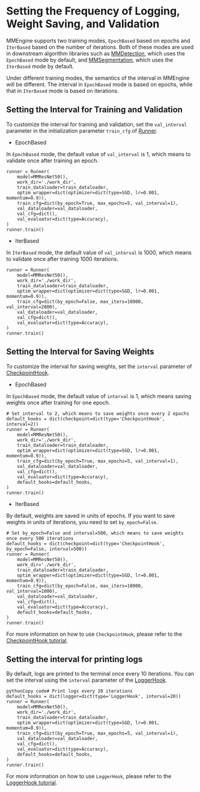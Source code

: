 # Setting the Frequency of Logging, Weight Saving, and Validation

MMEngine supports two training modes, `EpochBased` based on epochs and `IterBased` based on the number of iterations. Both of these modes are used in downstream algorithm libraries such as [MMDetection](https://github.com/open-mmlab/mmdetection), which uses the `EpochBased` mode by default, and [MMSegmentation](https://github.com/open-mmlab/mmsegmentation), which uses the `IterBased` mode by default.

Under different training modes, the semantics of the interval in MMEngine will be different. The interval in `EpochBased` mode is based on epochs, while that in `IterBased` mode is based on iterations.

## Setting the Interval for Training and Validation

To customize the interval for training and validation, set the `val_interval` parameter in the initialization parameter `train_cfg` of [Runner](mmengine.runner.Runner).

- EpochBased

In `EpochBased` mode, the default value of `val_interval` is 1, which means to validate once after training an epoch.

```
runner = Runner(
    model=MMResNet50(),
    work_dir='./work_dir',
    train_dataloader=train_dataloader,
    optim_wrapper=dict(optimizer=dict(type=SGD, lr=0.001, momentum=0.9)),
    train_cfg=dict(by_epoch=True, max_epochs=5, val_interval=1),
    val_dataloader=val_dataloader,
    val_cfg=dict(),
    val_evaluator=dict(type=Accuracy),
)
runner.train()
```

- IterBased

In `IterBased` mode, the default value of `val_interval` is 1000, which means to validate once after training 1000 iterations.

```
runner = Runner(
    model=MMResNet50(),
    work_dir='./work_dir',
    train_dataloader=train_dataloader,
    optim_wrapper=dict(optimizer=dict(type=SGD, lr=0.001, momentum=0.9)),
    train_cfg=dict(by_epoch=False, max_iters=10000, val_interval=2000),
    val_dataloader=val_dataloader,
    val_cfg=dict(),
    val_evaluator=dict(type=Accuracy),
)
runner.train()
```

## Setting the Interval for Saving Weights

To customize the interval for saving weights, set the `interval` parameter of [CheckpointHook](mmengine.hooks.CheckpointHook).

- EpochBased

In `EpochBased` mode, the default value of `interval` is 1, which means saving weights once after training for one epoch.

```
# Set interval to 2, which means to save weights once every 2 epochs
default_hooks = dict(checkpoint=dict(type='CheckpointHook', interval=2))
runner = Runner(
    model=MMResNet50(),
    work_dir='./work_dir',
    train_dataloader=train_dataloader,
    optim_wrapper=dict(optimizer=dict(type=SGD, lr=0.001, momentum=0.9)),
    train_cfg=dict(by_epoch=True, max_epochs=5, val_interval=1),
    val_dataloader=val_dataloader,
    val_cfg=dict(),
    val_evaluator=dict(type=Accuracy),
    default_hooks=default_hooks,
)
runner.train()
```

- IterBased

By default, weights are saved in units of epochs. If you want to save weights in units of iterations, you need to set `by_epoch=False`.

```
# Set by_epoch=False and interval=500, which means to save weights once every 500 iterations
default_hooks = dict(checkpoint=dict(type='CheckpointHook', by_epoch=False, interval=500))
runner = Runner(
    model=MMResNet50(),
    work_dir='./work_dir',
    train_dataloader=train_dataloader,
    optim_wrapper=dict(optimizer=dict(type=SGD, lr=0.001, momentum=0.9)),
    train_cfg=dict(by_epoch=False, max_iters=10000, val_interval=1000),
    val_dataloader=val_dataloader,
    val_cfg=dict(),
    val_evaluator=dict(type=Accuracy),
    default_hooks=default_hooks,
)
runner.train()
```

For more information on how to use `CheckpointHook`, please refer to the [CheckpointHook tutorial](../tutorials/hook.md#checkpointhook).

## Setting the interval for printing logs

By default, logs are printed to the terminal once every 10 iterations. You can set the interval using the `interval` parameter of the [LoggerHook](mmengine.hooks.LoggerHook).

```
pythonCopy code# Print logs every 20 iterations
default_hooks = dict(logger=dict(type='LoggerHook', interval=20))
runner = Runner(
    model=MMResNet50(),
    work_dir='./work_dir',
    train_dataloader=train_dataloader,
    optim_wrapper=dict(optimizer=dict(type=SGD, lr=0.001, momentum=0.9)),
    train_cfg=dict(by_epoch=True, max_epochs=5, val_interval=1),
    val_dataloader=val_dataloader,
    val_cfg=dict(),
    val_evaluator=dict(type=Accuracy),
    default_hooks=default_hooks,
)
runner.train()
```

For more information on how to use `LoggerHook`, please refer to the [LoggerHook tutorial](../tutorials/hook.md#loggerhook).
